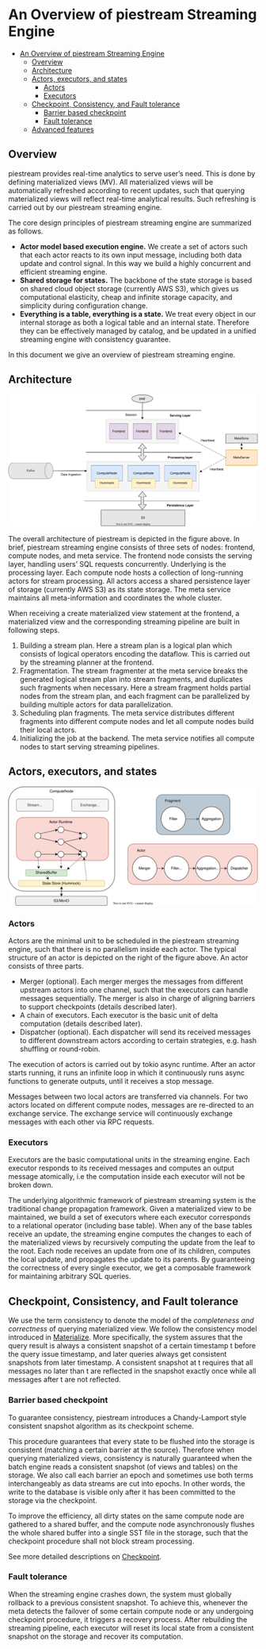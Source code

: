 # An Overview of piestream Streaming Engine

- [An Overview of piestream Streaming Engine](#an-overview-of-piestream-streaming-engine)
  - [Overview](#overview)
  - [Architecture](#architecture)
  - [Actors, executors, and states](#actors-executors-and-states)
    - [Actors](#actors)
    - [Executors](#executors)
  - [Checkpoint, Consistency, and Fault tolerance](#checkpoint-consistency-and-fault-tolerance)
    - [Barrier based checkpoint](#barrier-based-checkpoint)
    - [Fault tolerance](#fault-tolerance)
  - [Advanced features](#advanced-features)

<!-- Created by https://github.com/ekalinin/github-markdown-toc -->

## Overview

piestream provides real-time analytics to serve user’s need. This is done by defining materialized views (MV). All materialized views will be automatically refreshed according to recent updates, such that querying materialized views will reflect real-time analytical results. Such refreshing is carried out by our piestream streaming engine.

The core design principles of piestream streaming engine are summarized as follows. 

* **Actor model based execution engine.** We create a set of actors such that each actor reacts to its own input message, including both data update and control signal. In this way we build a highly concurrent and efficient streaming engine.
* **Shared storage for states.** The backbone of the state storage is based on shared cloud object storage (currently AWS S3), which gives us computational elasticity, cheap and infinite storage capacity, and simplicity during configuration change.
* **Everything is a table, everything is a state.** We treat every object in our internal storage as both a logical table and an internal state. Therefore they can be effectively managed by catalog, and be updated in a unified streaming engine with consistency guarantee.

In this document we give an overview of piestream streaming engine. 

## Architecture

![streaming-architecture](./images/streaming-overview/streaming-architecture.svg)

The overall architecture of piestream is depicted in the figure above. In brief, piestream streaming engine consists of three sets of nodes: frontend, compute nodes, and meta service. The frontend node consists the serving layer, handling users’ SQL requests concurrently. Underlying is the processing layer. Each compute node hosts a collection of long-running actors for stream processing. All actors access a shared persistence layer of storage (currently AWS S3) as its state storage. The meta service maintains all meta-information and coordinates the whole cluster. 

When receiving a create materialized view statement at the frontend, a materialized view and the corresponding streaming pipeline are built in following steps.

1. Building a stream plan. Here a stream plan is a logical plan which consists of logical operators encoding the dataflow. This is carried out by the streaming planner at the frontend.
2. Fragmentation. The stream fragmenter at the meta service breaks the generated logical stream plan into stream fragments, and duplicates such fragments when necessary. Here a stream fragment holds partial nodes from the stream plan, and each fragment can be parallelized by building multiple actors for data parallelization.
3. Scheduling plan fragments. The meta service distributes different fragments into different compute nodes and let all compute nodes build their local actors. 
4. Initializing the job at the backend. The meta service notifies all compute nodes to start serving streaming pipelines. 
## Actors, executors, and states

![streaming-executor](./images/streaming-overview/streaming-executor-and-compute-node.svg)

### Actors

Actors are the minimal unit to be scheduled in the piestream streaming engine, such that there is no parallelism inside each actor. The typical structure of an actor is depicted on the right of the figure above. An actor consists of three parts.

* Merger (optional). Each merger merges the messages from different upstream actors into one channel, such that the executors can handle messages sequentially. The merger is also in charge of aligning barriers to support checkpoints (details described later). 
* A chain of executors. Each executor is the basic unit of delta computation (details described later). 
* Dispatcher (optional). Each dispatcher will send its received messages to different downstream actors according to certain strategies, e.g. hash shuffling or round-robin.

The execution of actors is carried out by tokio async runtime. After an actor starts running, it runs an infinite loop in which it continuously runs async functions to generate outputs, until it receives a stop message. 

Messages between two local actors are transferred via channels. For two actors located on different compute nodes, messages are re-directed to an exchange service. The exchange service will continuously exchange messages with each other via RPC requests. 

### Executors

Executors are the basic computational units in the streaming engine. Each executor responds to its received messages and computes an output message atomically, i.e the computation inside each executor will not be broken down. 

The underlying algorithmic framework of piestream streaming system is the traditional change propagation framework. Given a materialized view to be maintained, we build a set of executors where each executor corresponds to a relational operator (including base table). When any of the base tables receive an update, the streaming engine computes the changes to each of the materialized views by recursively computing the update from the leaf to the root. Each node receives an update from one of its children, computes the local update, and propagates the update to its parents. By guaranteeing the correctness of every single executor, we get a composable framework for maintaining arbitrary SQL queries.

## Checkpoint, Consistency, and Fault tolerance

We use the term consistency to denote the model of the *completeness and correctness* of querying materialized view. We follow the consistency model introduced in [Materialize](https://materialize.com/blog-consistency/). More specifically, the system assures that the query result is always a consistent snapshot of a certain timestamp t before the query issue timestamp, and later queries always get consistent snapshots from later timestamp. A consistent snapshot at t requires that all messages no later than t are reflected in the snapshot exactly once while all messages after t are not reflected. 

### Barrier based checkpoint

To guarantee consistency, piestream introduces a Chandy-Lamport style consistent snapshot algorithm as its checkpoint scheme. 

This procedure guarantees that every state to be flushed into the storage is consistent (matching a certain barrier at the source). Therefore when querying materialized views, consistency is naturally guaranteed when the batch engine reads a consistent snapshot (of views and tables) on the storage. We also call each barrier an epoch and sometimes use both terms interchangeably as data streams are cut into epochs. In other words, the write to the database is visible only after it has been committed to the storage via the checkpoint.

To improve the efficiency, all dirty states on the same compute node are gathered to a shared buffer, and the compute node asynchronously flushes the whole shared buffer into a single SST file in the storage, such that the checkpoint procedure shall not block stream processing. 

See more detailed descriptions on [Checkpoint](./checkpoint.md).

### Fault tolerance

When the streaming engine crashes down, the system must globally rollback to a previous consistent snapshot. To achieve this, whenever the meta detects the failover of some certain compute node or any undergoing checkpoint procedure, it triggers a recovery process. After rebuilding the streaming pipeline, each executor will reset its local state from a consistent snapshot on the storage and recover its computation. 


